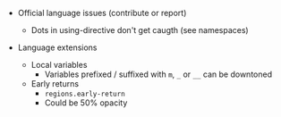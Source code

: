 * Official language issues (contribute or report)
    + Dots in using-directive don't get caugth (see namespaces)

* Language extensions
    + Local variables
        + Variables prefixed / suffixed with `m`, `_` or `__` can be downtoned
    + Early returns
        + `regions.early-return`
        + Could be 50% opacity
